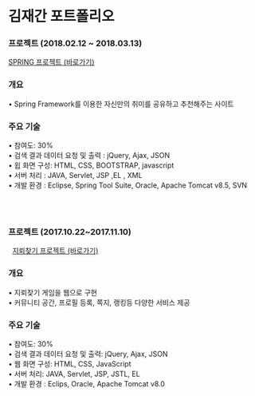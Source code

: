 # 김재간 포트폴리오    

### 프로젝트 (2018.02.12 ~ 2018.03.13)   

<a href="https://github.com/penpar/hobbynew"> SPRING 프로젝트 (바로가기)</a>

### 개요

• Spring Framework를 이용한 자신만의 취미를 공유하고 추천해주는 사이트

### 주요 기술

• 참여도: 30% <br/>
• 검색 결과 데이터 요청 및 출력 : jQuery, Ajax, JSON <br/>
• 윕 화면 구성: HTML, CSS, BOOTSTRAP, javascript <br/>
• 서버 처리 : JAVA, Servlet, JSP ,EL , XML <br/>
• 개발 환경 : Eclipse, Spring Tool Suite, Oracle, Apache Tomcat v8.5, SVN <br/>

<br/><br/>



### 프로젝트 (2017.10.22~2017.11.10)    
 
<a href="https://github.com/penpar/Minesweeper"> 지뢰찾기 프로젝트 (바로가기)</a>

### 개요

• 지뢰찾기 게임을 웹으로 구현 <br/>
• 커뮤니티 공간, 프로필 등록, 쪽지, 랭킹등 다양한 서비스 제공


### 주요 기술

• 참여도: 30% <br/>
• 검색 결과 데이터 요청 및 출력: jQuery, Ajax, JSON <br/>
• 웹 화면 구성: HTML, CSS, JavaScript <br/>
• 서버 처리: JAVA, Servlet, JSP, JSTL, EL <br/>
• 개발 환경 : Eclips, Oracle, Apache Tomcat v8.0    <br/>       <br/>     <br/> 






